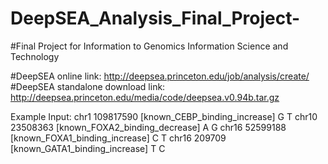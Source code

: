 # DeepSEA_Analysis_Final_Project-
#Final Project for Information to Genomics Information Science and Technology

#DeepSEA online link: http://deepsea.princeton.edu/job/analysis/create/
#DeepSEA standalone download link: http://deepsea.princeton.edu/media/code/deepsea.v0.94b.tar.gz

Example Input: 
chr1	109817590	[known_CEBP_binding_increase] 	 G T
chr10	23508363	[known_FOXA2_binding_decrease]	 A G
chr16	52599188	[known_FOXA1_binding_increase]	 C T
chr16	209709	  [known_GATA1_binding_increase]   T C

